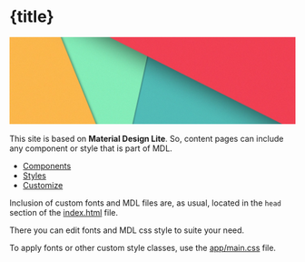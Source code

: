 # {title}

<img src="images/banners/mdl-banner.jpg" class="mdl-shadow--8dp" style="max-width:100%">
<div class="vertical-spacer-16"></div>

This site is based on **Material Design Lite**. So, content pages can include
any component or style that is part of MDL.

- [Components](https://getmdl.io/components/)
- [Styles](https://getmdl.io/styles/)
- [Customize](https://getmdl.io/customize/)


Inclusion of custom fonts and MDL files are, as usual, located in the `head`
section of the [index.html](https://github.com/genielabs/zuix-web-template/blob/master/index.html#L35)
file.

There you can edit fonts and MDL css style to suite your need.

To apply fonts or other custom style classes, use the [app/main.css](https://github.com/genielabs/zuix-web-template/blob/master/app/main.css#L1)
file.
